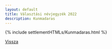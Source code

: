 ```yaml
---
layout: default
title: Választási névjegyzék 2022
description: Kunmadaras
---
```


{% include settlementHTMLs/Kunmadaras.html %}

[Vissza](../)